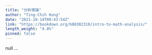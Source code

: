 ```yaml
---
title: "分析導論"
author: "Ting-Chih Hung"
date: "2021-10-14T09:43:54Z"
link: "https://bookdown.org/b08302310/intro-to-math-analysis/"
length_weight: "4.8%"
pinned: false
---
```


null ...
